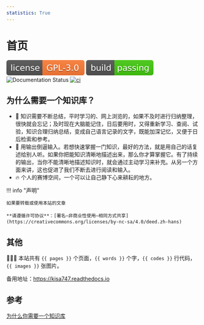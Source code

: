 ```yaml
---
statistics: True
---
```

# 首页

 ![gpl3.0](assets/gpl3.0.svg)  ![build-passing](assets/build-passing.svg)  ![Documentation Status](https://readthedocs.org/projects/kisa747/badge/?version=latest) [![ci](https://github.com/kisa747/kisa747.github.io/actions/workflows/ci.yml/badge.svg)](https://github.com/kisa747/kisa747.github.io/actions/workflows/ci.yml)

## 为什么需要一个知识库？

* 🚀 知识需要不断总结，平时学习的、网上浏览的，如果不及时进行归纳整理，很快就会忘记；及时现在大脑能记住，日后要用时，又得重新学习、查阅、试验，知识合理归纳总结，变成自己语言记录的文字，既能加深记忆，又便于日后检索和参考。
* 🦋 用输出倒逼输入。若想快速掌握一门知识，最好的方法，就是用自己的话复述给别人听。如果你把能知识清晰地描述出来，那么你才算掌握它。有了持续的输出，当你不能清晰地描述知识时，就会通过主动学习来补充。从另一个方面来讲，这也促进了我们不断去进行阅读和输入。
* 🔥 个人的赛博空间，一个可以让自己静下心来耕耘的地方。

!!! info "声明"

    如果要转载或使用本站的文章
    
    **请遵循许可协议**：[署名—非商业性使用—相同方式共享](https://creativecommons.org/licenses/by-nc-sa/4.0/deed.zh-hans)

## 其他

🎉🎉🎉 本站共有 `{{ pages }}` 个页面，`{{ words }}` 个字，`{{ codes }}` 行代码，`{{ images }}` 张图片。

备用地址：<https://kisa747.readthedocs.io>

## 参考

[为什么你需要一个知识库](https://wiki-power.com/为什么你需要一个知识库/)
